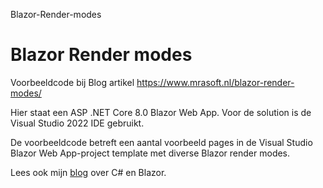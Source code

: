 Blazor-Render-modes

# Blazor Render modes
Voorbeeldcode bij Blog artikel https://www.mrasoft.nl/blazor-render-modes/

Hier staat een ASP .NET Core 8.0 Blazor Web App. 
Voor de solution is de Visual Studio 2022 IDE gebruikt. 

De voorbeeldcode betreft een aantal voorbeeld pages in de Visual Studio 
Blazor Web App-project template met diverse Blazor render modes.

Lees ook mijn [blog](https://www.mrasoft.nl) over C# en Blazor.
